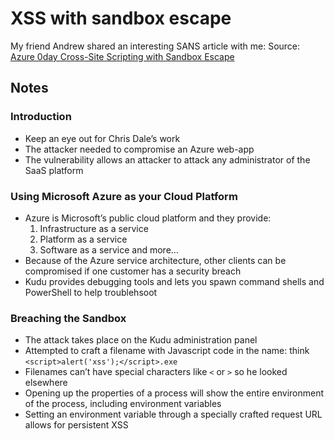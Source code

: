 # XSS with sandbox escape

My friend Andrew shared an interesting SANS article with me:
Source: [Azure 0day Cross-Site Scripting with Sandbox Escape](https://pen-testing.sans.org/blog/2016/08/19/azure-0day-cross-site-scripting-with-sandbox-escape)

## Notes

### Introduction

* Keep an eye out for Chris Dale’s work
* The attacker needed to compromise an Azure web-app
* The vulnerability allows an attacker to attack any administrator of the SaaS platform

### Using Microsoft Azure as your Cloud Platform

* Azure is Microsoft’s public cloud platform and they provide:
  1. Infrastructure as a service
  2. Platform as a service
  3. Software as a service and more…
* Because of the Azure service architecture, other clients can be compromised if one
customer has a security breach
* Kudu provides debugging tools and lets you spawn command shells and PowerShell to help troublehsoot

### Breaching the Sandbox

* The attack takes place on the Kudu administration panel
* Attempted to craft a filename with Javascript code in the name: think
`<script>alert('xss');</script>.exe`
* Filenames can’t have special characters like `<` or `>` so he looked elsewhere
* Opening up the properties of a process will show the entire environment of the process, including environment variables
* Setting an environment variable through a specially crafted request URL allows for persistent XSS
